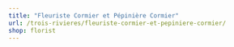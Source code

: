 ```yaml
---
title: "Fleuriste Cormier et Pépinière Cormier"
url: /trois-rivieres/fleuriste-cormier-et-pepiniere-cormier/
shop: florist
---
```

